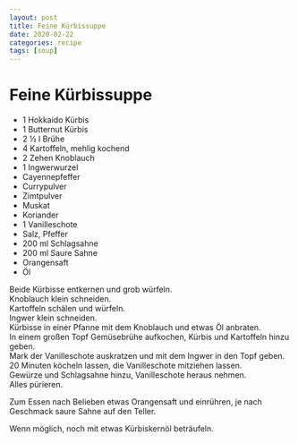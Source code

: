 ```yaml
---
layout: post
title: Feine Kürbissuppe
date: 2020-02-22
categories: recipe
tags: [soup]
---
```

# Feine Kürbissuppe

- 1 Hokkaido Kürbis
- 1 Butternut Kürbis
- 2 ½ l Brühe
- 4 Kartoffeln, mehlig kochend
- 2 Zehen Knoblauch
- 1 Ingwerwurzel
- Cayennepfeffer
- Currypulver
- Zimtpulver
- Muskat
- Koriander
- 1 Vanilleschote
- Salz, Pfeffer
- 200 ml Schlagsahne
- 200 ml Saure Sahne
- Orangensaft
- Öl

Beide Kürbisse entkernen und grob würfeln.  
Knoblauch klein schneiden.  
Kartoffeln schälen und würfeln.  
Ingwer klein schneiden.  
Kürbisse in einer Pfanne mit dem Knoblauch und etwas Öl anbraten.  
In einem großen Topf Gemüsebrühe aufkochen, Kürbis und Kartoffeln hinzu geben.  
Mark der Vanilleschote auskratzen und mit dem Ingwer in den Topf geben.  
20 Minuten köcheln lassen, die Vanilleschote mitziehen lassen.  
Gewürze und Schlagsahne hinzu, Vanilleschote heraus nehmen.  
Alles pürieren.  
  
Zum Essen nach Belieben etwas Orangensaft und einrühren, je nach Geschmack saure Sahne auf den Teller.  
  
Wenn möglich, noch mit etwas Kürbiskernöl beträufeln.  
